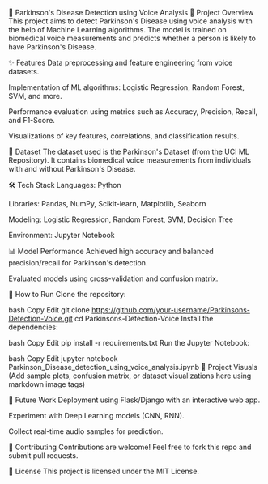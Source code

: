 🧠 Parkinson's Disease Detection using Voice Analysis
📌 Project Overview
This project aims to detect Parkinson's Disease using voice analysis with the help of Machine Learning algorithms. The model is trained on biomedical voice measurements and predicts whether a person is likely to have Parkinson's Disease.

✨ Features
Data preprocessing and feature engineering from voice datasets.

Implementation of ML algorithms: Logistic Regression, Random Forest, SVM, and more.

Performance evaluation using metrics such as Accuracy, Precision, Recall, and F1-Score.

Visualizations of key features, correlations, and classification results.

📂 Dataset
The dataset used is the Parkinson's Dataset (from the UCI ML Repository). It contains biomedical voice measurements from individuals with and without Parkinson's Disease.

🛠️ Tech Stack
Languages: Python

Libraries: Pandas, NumPy, Scikit-learn, Matplotlib, Seaborn

Modeling: Logistic Regression, Random Forest, SVM, Decision Tree

Environment: Jupyter Notebook

📊 Model Performance
Achieved high accuracy and balanced precision/recall for Parkinson's detection.

Evaluated models using cross-validation and confusion matrix.

🚀 How to Run
Clone the repository:

bash
Copy
Edit
git clone https://github.com/your-username/Parkinsons-Detection-Voice.git
cd Parkinsons-Detection-Voice
Install the dependencies:

bash
Copy
Edit
pip install -r requirements.txt
Run the Jupyter Notebook:

bash
Copy
Edit
jupyter notebook Parkinson_Disease_detection_using_voice_analysis.ipynb
📸 Project Visuals
(Add sample plots, confusion matrix, or dataset visualizations here using markdown image tags)

📌 Future Work
Deployment using Flask/Django with an interactive web app.

Experiment with Deep Learning models (CNN, RNN).

Collect real-time audio samples for prediction.

🤝 Contributing
Contributions are welcome! Feel free to fork this repo and submit pull requests.

📜 License
This project is licensed under the MIT License.


